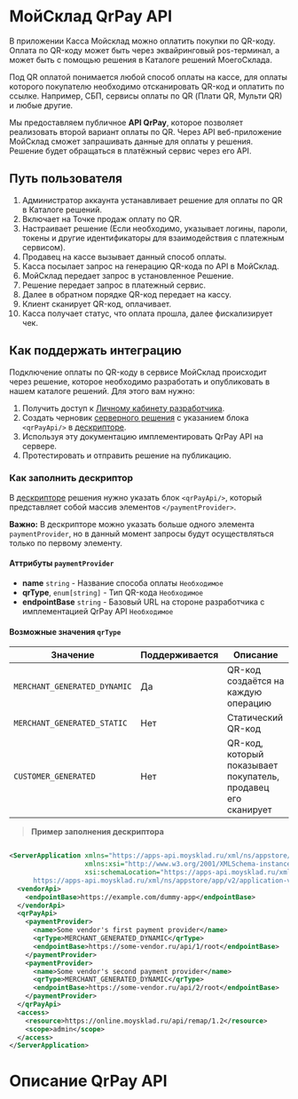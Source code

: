 # МойСклад QrPay API

В приложении Касса Мойсклад можно оплатить покупки по QR-коду. Оплата по QR-коду может быть через эквайринговый
pos-терминал, а может быть с помощью решения в Каталоге решений МоегоСклада.

Под QR оплатой понимается любой способ оплаты на кассе, для оплаты которого покупателю необходимо отсканировать QR-код и
оплатить по ссылке. Например, СБП, сервисы оплаты по QR (Плати QR, Мульти QR) и любые другие.

Мы предоставляем публичное **API QrPay**, которое позволяет реализовать второй вариант оплаты по QR. Через API
веб-приложение МойСклад сможет запрашивать данные для оплаты у решения. Решение будет обращаться в платёжный сервис
через его API.

## Путь пользователя

1. Администратор аккаунта устанавливает решение для оплаты по QR в Каталоге решений.
2. Включает на Точке продаж оплату по QR.
3. Настраивает решение (Если необходимо, указывает логины, пароли, токены и другие идентификаторы для взаимодействия с
   платежным сервисом).
4. Продавец на кассе вызывает данный способ оплаты.
5. Касса посылает запрос на генерацию QR-кода по API в МойСклад.
6. МойСклад передает запрос в установленное Решение.
7. Решение передает запрос в платежный сервис.
8. Далее в обратном порядке QR-код передает на кассу.
9. Клиент сканирует QR-код, оплачивает.
10. Касса получает статус, что оплата прошла, далее фискализирует чек.

## Как поддержать интеграцию

Подключение оплаты по QR-коду в сервисе МойСклад происходит через решение, которое необходимо разработать и опубликовать
в нашем каталоге решений. Для этого вам нужно:

1. Получить доступ
   к [Личному кабинету разработчика](https://dev.moysklad.ru/doc/api/vendor/1.0/#lichnyj-kabinet-razrabotchika).
2. Создать черновик [серверного решения](https://dev.moysklad.ru/doc/api/vendor/1.0/#serwernye-resheniq) с указанием
   блока `<qrPayApi/>` в [дескрипторе](https://dev.moysklad.ru/doc/api/vendor/1.0/#deskriptor-resheniq).
3. Используя эту документацию имплементировать QrPay API на сервере.
4. Протестировать и отправить решение на публикацию.

### Как заполнить дескриптор

В [дескрипторе](https://dev.moysklad.ru/doc/api/vendor/1.0/#deskriptor-resheniq) решения нужно указать блок
`<qrPayApi/>`, который представляет собой массив элементов `</paymentProvider>`.

**Важно:** В дескрипторе можно указать больше одного элемента `paymentProvider`, но в данный момент запросы будут
осуществляться только по первому элементу.

#### Аттрибуты `paymentProvider`

+ **name** `string` - Название способа оплаты `Необходимое`
+ **qrType**, `enum[string]` - Тип QR-кода `Необходимое`
+ **endpointBase** `string` - Базовый URL на стороне разработчика с имплементацией QrPay API `Необходимое`

#### Возможные значения `qrType`

| Значение                     | Поддерживается | Описание                                                      |
|------------------------------|----------------|---------------------------------------------------------------|
| `MERCHANT_GENERATED_DYNAMIC` | Да             | QR-код создаётся на каждую операцию                           |
| `MERCHANT_GENERATED_STATIC`  | Нет            | Статический QR-код                                            |
| `CUSTOMER_GENERATED`         | Нет            | QR-код, который показывает покупатель, продавец его сканирует |

> **Пример заполнения дескриптора**

```xml

<ServerApplication xmlns="https://apps-api.moysklad.ru/xml/ns/appstore/app/v2"
                   xmlns:xsi="http://www.w3.org/2001/XMLSchema-instance"
                   xsi:schemaLocation="https://apps-api.moysklad.ru/xml/ns/appstore/app/v2
      https://apps-api.moysklad.ru/xml/ns/appstore/app/v2/application-v2.xsd">
  <vendorApi>
    <endpointBase>https://example.com/dummy-app</endpointBase>
  </vendorApi>
  <qrPayApi>
    <paymentProvider>
      <name>Some vendor's first payment provider</name>
      <qrType>MERCHANT_GENERATED_DYNAMIC</qrType>
      <endpointBase>https://some-vendor.ru/api/1/root</endpointBase>
    </paymentProvider>
    <paymentProvider>
      <name>Some vendor's second payment provider</name>
      <qrType>MERCHANT_GENERATED_DYNAMIC</qrType>
      <endpointBase>https://some-vendor.ru/api/2/root</endpointBase>
    </paymentProvider>
  </qrPayApi>
  <access>
    <resource>https://online.moysklad.ru/api/remap/1.2</resource>
    <scope>admin</scope>
  </access>
</ServerApplication>
```

# Описание QrPay API

